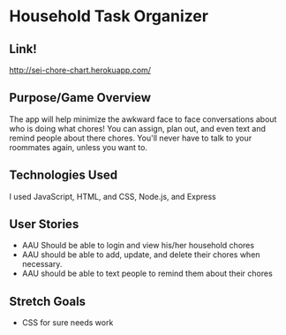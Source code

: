 # Household Task Organizer

## Link!
http://sei-chore-chart.herokuapp.com/
## Purpose/Game Overview
The app will help minimize the awkward face to face conversations about who is doing what chores! You can assign, plan out, and even text and remind people about there chores. You'll never have to talk to your roommates again, unless you want to.  



## Technologies Used
I used JavaScript, HTML, and CSS, Node.js, and Express

## User Stories
* AAU Should be able to login and view his/her household chores
* AAU should be able to add, update, and delete their chores when necessary.
* AAU should be able to text people to remind them about their chores


## Stretch Goals
* CSS for sure needs work
